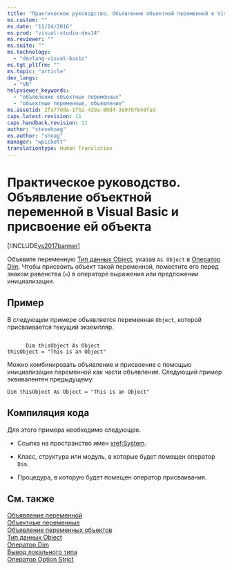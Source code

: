 ```yaml
---
title: "Практическое руководство. Объявление объектной переменной в Visual Basic и присвоение ей объекта | Microsoft Docs"
ms.custom: ""
ms.date: "11/24/2016"
ms.prod: "visual-studio-dev14"
ms.reviewer: ""
ms.suite: ""
ms.technology: 
  - "devlang-visual-basic"
ms.tgt_pltfrm: ""
ms.topic: "article"
dev_langs: 
  - "VB"
helpviewer_keywords: 
  - "объявление объектных переменных"
  - "объектные переменные, объявление"
ms.assetid: 2fa77dde-1fb2-439a-80d4-3e9787649fad
caps.latest.revision: 11
caps.handback.revision: 11
author: "stevehoag"
ms.author: "shoag"
manager: "wpickett"
translationtype: Human Translation
---
```

# Практическое руководство. Объявление объектной переменной в Visual Basic и присвоение ей объекта
[!INCLUDE[vs2017banner](../../../../csharp/includes/vs2017banner.md)]

Объявите переменную [Тип данных Object](../../../../visual-basic/language-reference/data-types/object-data-type.md), указав `As Object` в [Оператор Dim](../../../../visual-basic/language-reference/statements/dim-statement.md).  Чтобы присвоить объект такой переменной, поместите его перед знаком равенства \(`=`\) в операторе выражения или предложении инициализации.  
  
## Пример  
 В следующем примере объявляется переменная `Object`, которой присваивается текущий экземпляр.  
  
```  
  
      Dim thisObject As Object  
thisObject = "This is an Object"  
```  
  
 Можно комбинировать объявление и присвоение с помощью инициализации переменной как части объявления.  Следующий пример эквивалентен предыдущему:  
  
```  
Dim thisObject As Object = "This is an Object"  
```  
  
## Компиляция кода  
 Для этого примера необходимо следующее.  
  
-   Ссылка на пространство имен <xref:System>.  
  
-   Класс, структура или модуль, в которые будет помещен оператор `Dim`.  
  
-   Процедура, в которую будет помещен оператор присваивания.  
  
## См. также  
 [Объявление переменной](../../../../visual-basic/programming-guide/language-features/variables/variable-declaration.md)   
 [Объектные переменные](../../../../visual-basic/programming-guide/language-features/variables/object-variables.md)   
 [Объявление переменных объектов](../../../../visual-basic/programming-guide/language-features/variables/object-variable-declaration.md)   
 [Тип данных Object](../../../../visual-basic/language-reference/data-types/object-data-type.md)   
 [Оператор Dim](../../../../visual-basic/language-reference/statements/dim-statement.md)   
 [Вывод локального типа](../../../../visual-basic/programming-guide/language-features/variables/local-type-inference.md)   
 [Оператор Option Strict](../../../../visual-basic/language-reference/statements/option-strict-statement.md)